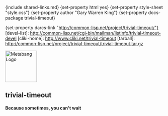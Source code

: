 {include shared-links.md}
{set-property html yes}
{set-property style-sheet "style.css"}
{set-property author "Gary Warren King"}
{set-property docs-package trivial-timeout}

{set-property darcs-link "http://common-lisp.net/project/trivial-timeout/"}
[devel-list]: http://common-lisp.net/cgi-bin/mailman/listinfo/trivial-timeout-devel
[cliki-home]: http://www.cliki.net/trivial-timeout
[tarball]: http://common-lisp.net/project/trivial-timeout/trivial-timeout.tar.gz

<div id="header">
	<span class="logo"><a href="http://www.metabang.com/" title="metabang.com"><img src="http://common-lisp.net/project/cl-containers/shared/metabang-2.png" title="metabang.com" width="100" alt="Metabang Logo" /></a></span>

## trivial-timeout

#### Because sometimes, you can't wait

</div>


